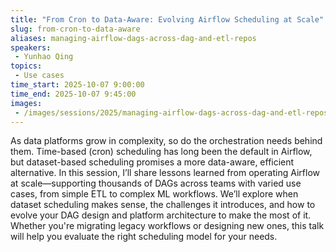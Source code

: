 ```yaml
---
title: "From Cron to Data-Aware: Evolving Airflow Scheduling at Scale"
slug: from-cron-to-data-aware
aliases: managing-airflow-dags-across-dag-and-etl-repos
speakers:
 - Yunhao Qing
topics:
 - Use cases
time_start: 2025-10-07 9:00:00
time_end: 2025-10-07 9:45:00
images:
 - /images/sessions/2025/managing-airflow-dags-across-dag-and-etl-repos.png
---
```


As data platforms grow in complexity, so do the orchestration needs behind them. Time-based (cron) scheduling has long been the default in Airflow, but dataset-based scheduling promises a more data-aware, efficient alternative. In this session, I’ll share lessons learned from operating Airflow at scale—supporting thousands of DAGs across teams with varied use cases, from simple ETL to complex ML workflows. We’ll explore when dataset scheduling makes sense, the challenges it introduces, and how to evolve your DAG design and platform architecture to make the most of it. Whether you're migrating legacy workflows or designing new ones, this talk will help you evaluate the right scheduling model for your needs.